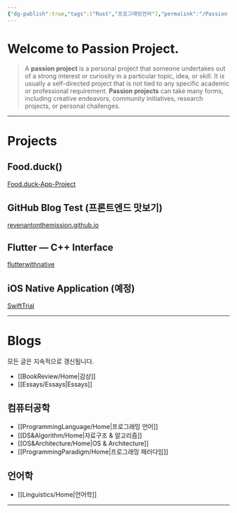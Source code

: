 ```yaml
---
{"dg-publish":true,"tags":["Rust","프로그래밍언어"],"permalink":"/Passion Project/","dgPassFrontmatter":true,"created":"2024-08-01T01:32:10.000+09:00","updated":"2024-08-02T18:59:20.759+09:00"}
---
```




# Welcome to Passion Project.

>   A **passion project** is a personal project that someone undertakes out of a strong interest or curiosity in a particular topic, idea, or skill.  It is usually a self-directed project that is not tied to any specific academic or professional requirement.  **Passion projects** can take many forms, including creative endeavors, community initiatives, research projects, or personal challenges.

---

# Projects

## Food.duck()

[Food.duck-App-Project](https://github.com/JennaEscher/Food.duck-App-Project)

## GitHub Blog Test (프론트엔드 맛보기)

[revenantonthemission.github.io](https://github.com/revenantonthemission/revenantonthemission.github.io)

## Flutter — C++ Interface

[flutterwithnative](https://github.com/revenantonthemission/flutterwithnative)

## iOS Native Application (예정)

[SwiftTrial](https://github.com/revenantonthemission/SwiftTrial)

---

# Blogs

모든 글은 지속적으로 갱신됩니다.

+ [[BookReview/Home\|감상]]
+ [[Essays/Essays\|Essays]]

## 컴퓨터공학

+ [[ProgrammingLanguage/Home\|프로그래밍 언어]]
+ [[DS&Algorithm/Home\|자료구조 & 알고리즘]]
+ [[OS&Architecture/Home\|OS & Architecture]]
+ [[ProgrammingParadigm/Home\|프로그래밍 패러다임]]

## 언어학

+ [[Linguistics/Home\|언어학]]

---